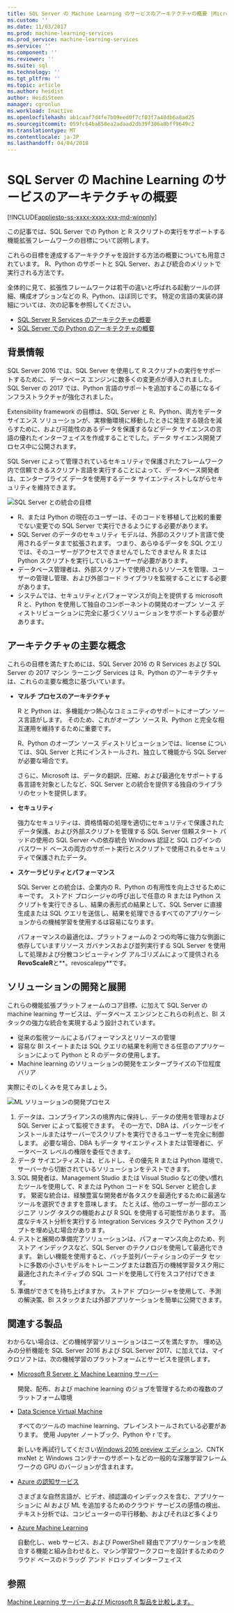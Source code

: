 ```yaml
---
title: SQL Server の Machine Learning のサービスのアーキテクチャの概要 |Microsoft ドキュメント
ms.custom: ''
ms.date: 11/03/2017
ms.prod: machine-learning-services
ms.prod_service: machine-learning-services
ms.service: ''
ms.component: ''
ms.reviewer: ''
ms.suite: sql
ms.technology: ''
ms.tgt_pltfrm: ''
ms.topic: article
ms.author: heidist
author: HeidiSteen
manager: cgronlun
ms.workload: Inactive
ms.openlocfilehash: ab1caaf7d4fe7b09eed0f7cf03f7a48db6a8ad25
ms.sourcegitcommit: 059fc64ba858ea2adaad2db39f306a8bff9649c2
ms.translationtype: MT
ms.contentlocale: ja-JP
ms.lasthandoff: 04/04/2018
---
```

# <a name="architecture-overview-for-sql-server-machine-learning-services"></a>SQL Server の Machine Learning のサービスのアーキテクチャの概要 
[!INCLUDE[appliesto-ss-xxxx-xxxx-xxx-md-winonly](../includes/appliesto-ss-xxxx-xxxx-xxx-md-winonly.md)]

この記事では、SQL Server での Python と R スクリプトの実行をサポートする機能拡張フレームワークの目標について説明します。

これらの目標を達成するアーキテクチャを設計する方法の概要についても用意されています。 R、Python のサポートと SQL Server、および統合のメリットで実行される方法です。

全体的に見て、拡張性フレームワークは若干の違いと呼ばれる起動ツールの詳細、構成オプションなどの R、Python、ほぼ同じです。 特定の言語の実装の詳細については、次の記事を参照してください。

- [SQL Server R Services のアーキテクチャの概要](r/architecture-overview-sql-server-r.md)
- [SQL Server での Python のアーキテクチャの概要](python/architecture-overview-sql-server-python.md)


## <a name="background"></a>背景情報

SQL Server 2016 では、SQL Server を使用して R スクリプトの実行をサポートするために、データベース エンジンに数多くの変更点が導入されました。 SQL Server の 2017 では、Python 言語のサポートを追加するこの基になるインフラストラクチャが強化されました。

Extensibility framework の目標は、SQL Server と R、Python、両方をデータ サイエンス ソリューションが、実稼働環境に移動したときに発生する競合を減らすために、および可能性のあるデータを保護するなどデータ サイエンスの言語の優れたインターフェイスを作成することでした。データ サイエンス開発プロセス中に公開されます。

SQL Server によって管理されているセキュリティで保護されたフレームワーク内で信頼できるスクリプト言語を実行することによって、データベース開発者は、エンタープライズ データを使用するデータ サイエンティストしながらセキュリティを維持できます。

  ![SQL Server との統合の目標](media/ml-service-value-add.png "Machine Learning サービス値の追加")

- R、または Python の現在のユーザーは、そのコードを移植して比較的重要でない変更での SQL Server で実行できるようにする必要があります。
- SQL Server のデータのセキュリティ モデルは、外部のスクリプト言語で使用されるデータまで拡張されます。 つまり、あらゆるデータを SQL クエリでは、そのユーザーがアクセスできませんでしたできません R または Python スクリプトを実行しているユーザーが必要があります。
- データベース管理者は、外部スクリプトで使用されるリソースを管理、ユーザーの管理し管理、および外部コード ライブラリを監視することにする必要があります。
- システムでは、セキュリティとパフォーマンスが向上を提供する microsoft R と、Python を使用して独自のコンポーネントの開発のオープン ソース ディストリビューションに完全に基づくソリューションをサポートする必要があります。

## <a name="architecture-core-concepts"></a>アーキテクチャの主要な概念

これらの目標を満たすためには、SQL Server 2016 の R Services および SQL Server の 2017 マシン ラーニング Services は R、Python のアーキテクチャは、これらの主要な概念に基づいています。

+ **マルチ プロセスのアーキテクチャ**

  R と Python は、多機能かつ熱心なコミュニティのサポートにオープン ソース言語がします。 そのため、これがオープン ソース R、Python と完全な相互運用を維持するために重要です。

  R、Python のオープン ソース ディストリビューションでは、license については、SQL Server と共にインストールされ、独立して機能から SQL Server が必要な場合です。

   さらに、Microsoft は、データの翻訳、圧縮、および最適化をサポートする各言語を対象としたなど、SQL Server との統合を提供する独自のライブラリのセットを提供します。

+ **セキュリティ**

   強力なセキュリティは、資格情報の処理を適切にセキュリティで保護されたデータ保護、および外部スクリプトを管理する SQL Server 信頼スタート パッドの使用の SQL Server への依存統合 Windows 認証と SQL ログインのパスワード ベースの両方のサポート実行とスクリプトで使用されるセキュリティで保護されたデータ。

+ **スケーラビリティとパフォーマンス**

  SQL Server との統合は、企業内の R、Python の有用性を向上させるためにキーです。 ストアド プロシージャの呼び出しで任意の R または Python スクリプトを実行できるし、結果の表形式の結果として、SQL Server に直接生成または SQL クエリを送信し、結果を処理できるすべてのアプリケーションからの機械学習を使用するは容易になります。

  パフォーマンスの最適化は、プラットフォームの 2 つの均等に強力な側面に依存していますリソース ガバナンスおよび並列実行する SQL Server を使用して処理および分散コンピューティング アルゴリズムによって提供される**RevoScaleR**と**。revoscalepy**です。

## <a name="solution-development-and-deployment"></a>ソリューションの開発と展開

これらの機能拡張プラットフォームのコア目標、に加えて SQL Server の machine learning サービスは、データベース エンジンとこれらの利点と、BI スタックの強力な統合を実現するよう設計されています。

+ 従来の監視ツールによるパフォーマンスとリソースの管理
+ 容易な BI スイートまたは SQL クエリの結果を利用できる任意のアプリケーションによって Python と R のデータの使用します。
+ Machine learning のソリューションの開発をエンタープライズの下位程度バリア

実際にそのしくみを見てみましょう。

  ![ML ソリューションの開発プロセス](media/ml-solution-development-process.png "開発 Machine Learning のサービスを使用して展開し、")

1. データは、コンプライアンスの境界内に保持し、データの使用を管理および SQL Server によって監視できます。 その一方で、DBA は、パッケージをインストールまたはサーバーでスクリプトを実行できるユーザーを完全に制御します。 必要な場合、DBA もデータ サイエンティストまたは管理者に、データベース レベルの権限を委任できます。
2. データ サイエンティストは、ビルドし、その優先 R または Python 環境で、サーバーから切断されているソリューションをテストできます。
3. SQL 開発者は、Management Studio または Visual Studio などの使い慣れたツールを使用して、R または Python コードを SQL Server と統合します。 緊密な統合は、経験豊富な開発者が各タスクを最適化するために最適なツールを選択できますを意味します。 たとえば、他のユーザーが一部のエンジニア リング タスクの機能および R SQL を使用する可能性があります。 高度なテキスト分析を実行する Integration Services タスクで Python スクリプトを埋め込む場合があります。
4. テストと展開の準備完了ソリューションは、パフォーマンス向上のため、列ストア インデックスなど、SQL Server のテクノロジを使用して最適化できます。 新しい機能を使用すると、バッチ並列パーティションのデータ セットに多数の小さいモデルをトレーニングまたは数百万の機械学習タスク用に最適化されたネイティブの SQL コードを使用して行をスコア付けできます。
5. 準備ができてを持ち上げますか。 ストアド プロシージャを使用して、予測の解決策、BI スタックまたは外部アプリケーションを簡単に公開できます。

## <a name="related-products"></a>関連する製品

わからない場合は、どの機械学習ソリューションはニーズを満たすか。 埋め込みの分析機能を SQL Server 2016 および SQL Server 2017、に加えては、マイクロソフトは、次の機械学習のプラットフォームとサービスを提供します。

+ [Microsoft R Server と Machine Learning サーバー](https://docs.microsoft.com/machine-learning-server/what-is-machine-learning-server)

  開発、配布、および machine learning のジョブを管理するための複数のプラットフォーム環境
+ [Data Science Virtual Machine](https://docs.microsoft.com/azure/machine-learning/machine-learning-data-science-virtual-machine-overview)

  すべてのツールの machine learning、プレインストールされている必要があります。 使用 Jupyter ノートブック、Python や r です。
  
  新しいを再試行してください[Windows 2016 preview エディション](http://aka.ms/dsvm/win2016)、CNTK mxNet と Windows コンテナーのサポートなどの一般的な深層学習フレームワークの GPU のバージョンが含まれます。

+ [Azure の認知サービス](https://azure.microsoft.com/services/cognitive-services/)

  さまざまな自然言語が、ビデオ、顔認識のインデックスを含む、アプリケーションに AI および ML を追加するためのクラウド サービスの感情の検出、テキスト分析では、コンピューターの平行移動、およびそれほど多くより
+ [Azure Machine Learning](https://azure.microsoft.com/services/machine-learning/)

  自動化し、web サービス、および PowerShell 経由でアプリケーションを統合する機能と組み合わせると、マシン学習ワークフローを設計するためのクラウド ベースのドラッグ アンド ドロップ インターフェイス

## <a name="see-also"></a>参照

[Machine Learning サーバーおよび Microsoft R 製品を比較します。](https://docs.microsoft.com/machine-learning-server/what-is-r-server-interoperability)
